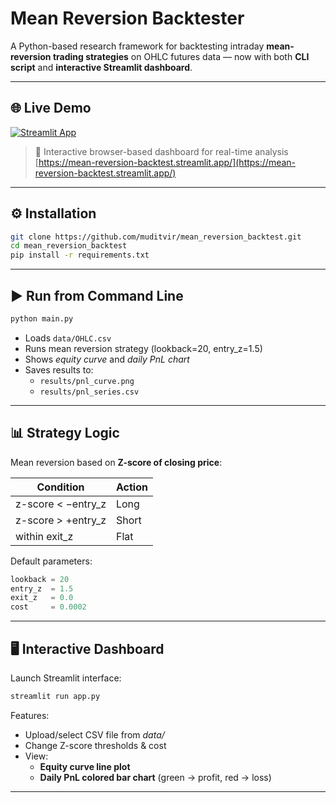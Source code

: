 # Mean Reversion Backtester

A Python-based research framework for backtesting intraday **mean-reversion trading strategies** on OHLC futures data — now with both **CLI script** and **interactive Streamlit dashboard**.

---

## 🌐 Live Demo

[![Streamlit App](https://img.shields.io/badge/Launch%20Streamlit%20App-orange?logo=streamlit&logoColor=white)](https://mean-reversion-backtest.streamlit.app/)
> 🔎 Interactive browser-based dashboard for real-time analysis <br>
> [https://mean-reversion-backtest.streamlit.app/](https://mean-reversion-backtest.streamlit.app/)

---

## ⚙️ Installation

```bash
git clone https://github.com/muditvir/mean_reversion_backtest.git
cd mean_reversion_backtest
pip install -r requirements.txt
```

---

## ▶️ Run from Command Line

```bash
python main.py
```

- Loads `data/OHLC.csv`
- Runs mean reversion strategy (lookback=20, entry\_z=1.5)
- Shows *equity curve* and *daily PnL chart*
- Saves results to:
  - `results/pnl_curve.png`
  - `results/pnl_series.csv`

---

## 📊 Strategy Logic

Mean reversion based on **Z-score of closing price**:

| Condition           | Action |
| ------------------- | ------ |
| z-score < −entry\_z | Long   |
| z-score > +entry\_z | Short  |
| within exit\_z      | Flat   |

Default parameters:

```python
lookback = 20
entry_z  = 1.5
exit_z   = 0.0
cost     = 0.0002
```

---

## 🖥️ Interactive Dashboard

Launch Streamlit interface:

```bash
streamlit run app.py
```

Features:

- Upload/select CSV file from *data/*
- Change Z-score thresholds & cost
- View:
  - **Equity curve line plot**
  - **Daily PnL colored bar chart** (green → profit, red → loss)

---

